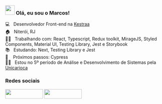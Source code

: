 ### <img src="https://media.giphy.com/media/hvRJCLFzcasrR4ia7z/giphy.gif" width="30px"> Olá, eu sou o Marcos!

💻 &nbsp; Desenvolvedor Front-end na [Kestraa](https://www.kestraa.com.br/) <br>
🏠 &nbsp; Niterói, RJ <br>
👨‍💻 &nbsp; Trabalhando com: React, Typescript, Redux toolkit, MirageJS, Styled Components, Material UI, Testing Library, Jest e Storybook <br>
📚 &nbsp; Estudando: Next, Testing Library e Jest <br>
🚶‍ &nbsp;&nbsp; Próximos passos: Cypress <br>
👨‍🎓 &nbsp; Estou no 5º período de Análise e Desenvolvimento de Sistemas pela [Unicarioca](https://www.unicarioca.edu.br/)

### Redes sociais

[<img src="https://img.shields.io/badge/Twitter-1DA1F2?style=for-the-badge&logo=twitter&logoColor=white" width="120px" height="30px" style="">](https://twitter.com/marcosdori)
[<img src="https://img.shields.io/badge/LinkedIn-0077B5?style=for-the-badge&logo=linkedin&logoColor=white" width="120px" height="30px" style="">](https://www.linkedin.com/in/marcos-doriguetto/)
